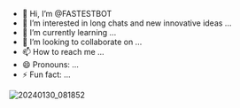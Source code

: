 - 👋 Hi, I’m @FASTESTBOT
- 👀 I’m interested in long chats and new innovative ideas ...
- 🌱 I’m currently learning ...
- 💞️ I’m looking to collaborate on ...
- 📫 How to reach me ...
- 😄 Pronouns: ...
- ⚡ Fun fact: ...

<!---
FASTESTBOT/FASTESTBOT is a ✨ special ✨ repository because its `README.md` (this file) appears on your GitHub profile.
You can click the Preview link to take a look at your changes.
--->
  
![20240130_081852](https://github.com/user-attachments/assets/bb1d026d-0458-4b64-b15c-36c02e3c6071)
